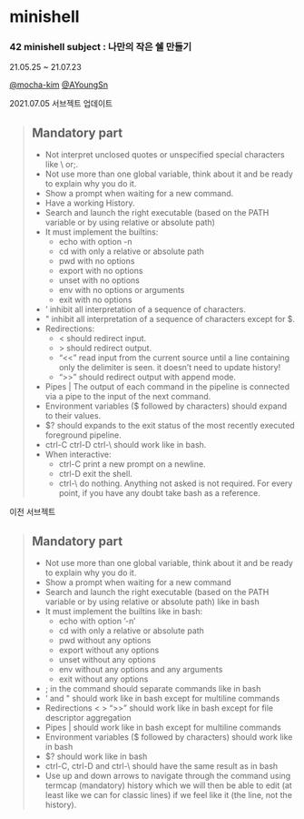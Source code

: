 # minishell

### 42 minishell subject : 나만의 작은 쉘 만들기

21.05.25 ~ 21.07.23

[@mocha-kim](https://github.com/mocha-kim) [@AYoungSn](https://github.com/AYoungSn)

2021.07.05 서브젝트 업데이트
> ## Mandatory part 
> 
> - Not interpret unclosed quotes or unspecified special characters like \ or;.
> - Not use more than one global variable, think about it and be ready to explain why you do it.
> - Show a prompt when waiting for a new command.
> - Have a working History.
> - Search and launch the right executable (based on the PATH variable or by using relative or absolute path)
> - It must implement the builtins:
>   - echo with option -n
>   - cd with only a relative or absolute path
>   - pwd with no options
>   - export with no options
>   - unset with no options
>   - env with no options or arguments
>   - exit with no options
> - ’ inhibit all interpretation of a sequence of characters.
> - " inhibit all interpretation of a sequence of characters except for $.
> - Redirections:
>   - < should redirect input.
>   - \> should redirect output.
>   - “<<” read input from the current source until a line containing only the delimiter is seen. it doesn’t need to update history!
>   - “>>” should redirect output with append mode.
> - Pipes | The output of each command in the pipeline is connected via a pipe to the input of the next command.
> - Environment variables ($ followed by characters) should expand to their values.
> - $? should expands to the exit status of the most recently executed foreground pipeline.
> - ctrl-C ctrl-D ctrl-\ should work like in bash.
> - When interactive:
>   - ctrl-C print a new prompt on a newline.
>   - ctrl-D exit the shell.
>   - ctrl-\ do nothing.
> Anything not asked is not required.
> For every point, if you have any doubt take bash as a reference.


이전 서브젝트
> ## Mandatory part 
>
> - Not use more than one global variable, think about it and be ready to explain why you do it.
> - Show a prompt when waiting for a new command
> - Search and launch the right executable (based on the PATH variable or by using relative or absolute path) like in bash
> - It must implement the builtins like in bash:
>   - echo with option ’-n’
>   - cd with only a relative or absolute path
>   - pwd without any options
>   - export without any options
>   - unset without any options
>   - env without any options and any arguments
>   - exit without any options
> - ; in the command should separate commands like in bash
> - ’ and " should work like in bash except for multiline commands
> - Redirections < > “>>” should work like in bash except for file descriptor aggregation
> - Pipes | should work like in bash except for multiline commands
> - Environment variables ($ followed by characters) should work like in bash
> - $? should work like in bash
> - ctrl-C, ctrl-D and ctrl-\ should have the same result as in bash
> - Use up and down arrows to navigate through the command using termcap (mandatory) history which we will then be able to edit (at least like we can for classic lines) if we feel like it (the line, not the history).
